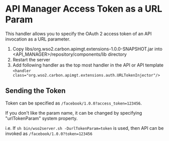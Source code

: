 # API Manager Access Token as a URL Param

This handler allows you to specify the OAuth 2 access token of an API invocation as a URL parameter.

1. Copy libs/org.wso2.carbon.apimgt.extensions-1.0.0-SNAPSHOT.jar into <API_MANAGER>/repository/components/lib directory
2. Restart the server
3. Add following handler as the top most handler in the API or API template
	`<handler class="org.wso2.carbon.apimgt.extensions.auth.URLTokenInjector"/>`

## Sending the Token

Token can be specified as `/facebook/1.0.0?access_token=123456`.

If you don't like the param name, it can be changed by specifying "urlTokenParam" system property.

i.e. If `sh bin/wso2server.sh -DurlTokenParam=token` is used, then API can be invoked as `/facebook/1.0.0?token=123456`
